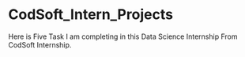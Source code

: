 # CodSoft_Intern_Projects
Here is Five Task I am completing in this Data Science Internship From CodSoft Internship.
